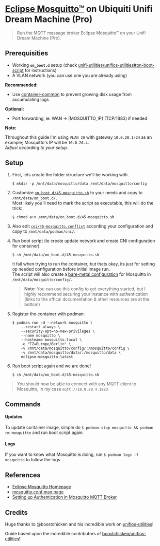 # [Eclipse Mosquitto™](https://mosquitto.org) on Ubiquiti Unifi Dream Machine (Pro)

> Run the MQTT message broker Eclipse Mosquitto™ on your Unifi Dream Machine (Pro).

## Prerequisities

- Working **`on_boot.d`** setup (check [unifi-utilities/unifios-utilities#on-boot-script](https://github.com/unifi-utilities/unifios-utilities/tree/main/on-boot-script) for instructions)
- A VLAN network (you can use one you are already using)

**Recommended:**

- Use [container-common](../container-common/README.md) to prevent growing disk usage from accumulating logs

**Optional:**

- Port forwarding, ie. WAN -> [MOSQUITTO_IP] (TCP/1883) if needed

**Note:**

Throughout this guide I'm using `VLAN 20` with gateway `10.0.20.1/24` as an example; Mosquitto's IP will be `10.0.20.4`.  
_Adjust according to your setup._

## Setup

1. First, lets create the folder structure we'll be working with.

    `$ mkdir -p /mnt/data/mosquitto/data /mnt/data/mosquitto/config`

2. Customize [`on_boot.d/45-mosquitto.sh`](on_boot.d/45-mosquitto.sh) to your needs and copy to `/mnt/data/on_boot.d/`.  
    Most likely you'll need to mark the script as executable, this will do the trick:

    `$ chmod a+x /mnt/data/on_boot.d/45-mosquitto.sh`

3. Also edit [`cni/45-mosquitto.conflist`](cni/45-mosquitto.conflist) according your configuration and copy to `/mnt/data/podman/cni/`.

4. Run boot script (to create update network and create CNI configuration for container)

    `$ sh /mnt/data/on_boot.d/45-mosquitto.sh`

    It fail when trying to run the container, but thats okay, its just for setting op needed configuration before initial image run.  
    The script will also create a [bare-metal configuration](config/mosquitto.conf) for Mosquitto in `/mnt/data/mosquitto/config/`.  

    > **Note:** You can use this config to get everything started, but I highly recommend securing your instance with authentication (links to the offical documentation & other resources are at the bottom)

5. Register the container with podman:

    ```shell
    $ podman run -d --network mosquitto \
        --restart always \
        --security-opt=no-new-privileges \
        --name mosquitto \
        --hostname mosquitto.local \
        -e "TZ=Europe/Berlin" \
        -v /mnt/data/mosquitto/config/:/mosquitto/config \
        -v /mnt/data/mosquitto/data/:/mosquitto/data \
        eclipse-mosquitto:latest
    ```

6. Run boot script again and we are done!

    `$ sh /mnt/data/on_boot.d/45-mosquitto.sh`

> You should now be able to connect with any MQTT client to Mosquitto, in my case `mqtt://10.0.20.4:1883`

## Commands

#### Updates

To update container image, simple do `$ podman stop mosquitto && podman rm mosquitto` and run boot script again.

#### Logs

If you want to know what Mosquitto is doing, run `$ podman logs -f mosquitto` to follow the logs.

## References

- [Eclipse Mosquitto Homepage](https://mosquitto.org)
- [mosquitto.conf man page](https://mosquitto.org/man/mosquitto-conf-5.html)
- [Setting up Authentication in Mosquitto MQTT Broker](https://medium.com/@eranda/setting-up-authentication-on-mosquitto-mqtt-broker-de5df2e29afc)

## Credits

Huge thanks to @boostchicken and his incredible work on [unifios-utilities](https://github.com/unifi-utilities/unifios-utilities)!  

Guide based upon the incredible contributors of [boostchicken/unifios-utilities](https://github.com/unifi-utilities/unifios-utilities)!
